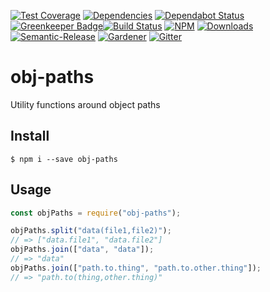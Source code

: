 [![Test Coverage](https://img.shields.io/coveralls/simlu/obj-paths/master.svg)](https://coveralls.io/github/simlu/obj-paths?branch=master)
[![Dependencies](https://david-dm.org/simlu/obj-paths/status.svg)](https://david-dm.org/simlu/obj-paths)
[![Dependabot Status](https://api.dependabot.com/badges/status?host=github&repo=simlu/obj-paths)](https://dependabot.com)[![Greenkeeper Badge](https://badges.greenkeeper.io/simlu/obj-paths.svg)](https://greenkeeper.io/)[![Build Status](https://img.shields.io/travis/simlu/obj-paths/master.svg)](https://travis-ci.org/simlu/obj-paths)
[![NPM](https://img.shields.io/npm/v/obj-paths.svg)](https://www.npmjs.com/package/obj-paths)
[![Downloads](https://img.shields.io/npm/dt/obj-paths.svg)](https://www.npmjs.com/package/obj-paths)
[![Semantic-Release](https://github.com/simlu/js-gardener/blob/master/assets/icons/semver.svg)](https://github.com/semantic-release/semantic-release)
[![Gardener](https://github.com/simlu/js-gardener/blob/master/assets/badge.svg)](https://github.com/simlu/js-gardener)
[![Gitter](https://github.com/simlu/js-gardener/blob/master/assets/icons/gitter.svg)](https://gitter.im/simlu/obj-paths)

# obj-paths

Utility functions around object paths

## Install

    $ npm i --save obj-paths

## Usage

<!-- eslint-disable import/no-unresolved, import/no-extraneous-dependencies -->
```js
const objPaths = require("obj-paths");

objPaths.split("data(file1,file2)");
// => ["data.file1", "data.file2"]
objPaths.join(["data", "data"]);
// => "data"
objPaths.join(["path.to.thing", "path.to.other.thing"]);
// => "path.to(thing,other.thing)"
```
